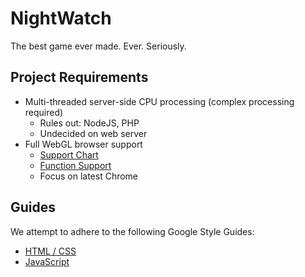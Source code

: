 # NightWatch

The best game ever made. Ever. Seriously.


## Project Requirements

- Multi-threaded server-side CPU processing (complex processing required)
  - Rules out: NodeJS, PHP
  - Undecided on web server
- Full WebGL browser support 
  - [Support Chart](http://caniuse.com/#feat=webgl)
  - [Function Support](http://analyticalgraphicsinc.github.io/webglreport/)
  - Focus on latest Chrome

## Guides

We attempt to adhere to the following Google Style Guides:
- [HTML / CSS](http://google-styleguide.googlecode.com/svn/trunk/htmlcssguide.xml)
- [JavaScript](http://google-styleguide.googlecode.com/svn/trunk/javascriptguide.xml)